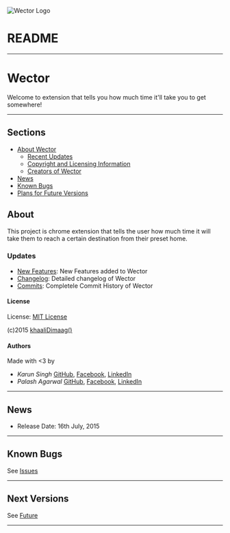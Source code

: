 ![Wector Logo](http://wector-io.appspot.com/static/FullResLogo.png)

# README
***

# **Wector** 

Welcome to extension that tells you how much time it'll take you to get somewhere!
***

## Sections 
* [About Wector](#About) 
	* [Recent Updates](#Updates)
	* [Copyright and Licensing Information](#License)
	* [Creators of Wector](#Authors)
* [News](#News)
* [Known Bugs](#Known-Bugs "Resolved and unresolved")
* [Plans for Future Versions](#Next-Versions "Suggest something!")


## About  
This project is chrome extension that tells the user how much time it will take them to reach a certain destination from their preset home.

### Updates 
- [New Features](src/mkdwn/CHANGE.md "Changelog for Users"): New Features added to Wector
- [Changelog](src/mkdwn/CHANGELOG.md "Complete Changelog"): Detailed changelog of Wector
- [Commits](https://bitbucket.org/khaalidimaag/wector/commits/all "Commit History"): Completele Commit History of Wector

#### License 
License: [MIT License](src/mkdwn/LICENSE.md "View License")

\(c\)2015 [khaaliDimaag()](https://github.com/khaaliDimaag "GitHub")

#### Authors 
Made with <3 by

- _Karun Singh_ [GitHub](https://github.com/karunsingh), [Facebook](https://facebook.com/karun1710), [LinkedIn](https://www.linkedin.com/in/karun17)
- _Palash Agarwal_ [GitHub](https://github.com/palash96rox), [Facebook](https://www.facebook.com/palash.96), [LinkedIn](https://www.linkedin.com/in/palash27a)
* * *

## News 
- Release Date: 16th July, 2015
* * *

## Known Bugs  
See [Issues](src/mkdwn/ISSUES.md "Known solved and unsolved issues")

* * *

## Next Versions  
See [Future](src/mkdwn/FUTURE.md "Plans for future versions")
* * * 
